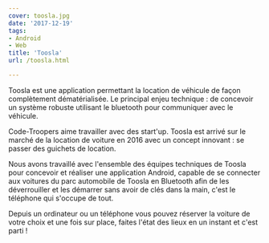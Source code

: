 ```yaml
---
cover: toosla.jpg
date: '2017-12-19'
tags:
- Android
- Web
title: 'Toosla'
url: /toosla.html

---
```


Toosla est une application permettant la location de véhicule de façon complètement dématérialisée.
Le principal enjeu technique : de concevoir un système robuste utilisant le bluetooth pour communiquer avec le véhicule.
<!--more-->

Code-Troopers aime travailler avec des start'up. Toosla est arrivé sur le marché de la location de voiture en 2016 avec un concept innovant : se passer des guichets de location.

Nous avons travaillé avec l'ensemble des équipes techniques de Toosla pour concevoir et réaliser une application Android, capable de se connecter aux voitures du parc automobile de Toosla en Bluetooth afin de les déverrouiller et les démarrer sans avoir de clés dans la main, c'est le téléphone qui s'occupe de tout.

Depuis un ordinateur ou un téléphone vous pouvez réserver la voiture de votre choix et une fois sur place, faites l'état des lieux en un instant et c'est parti !
